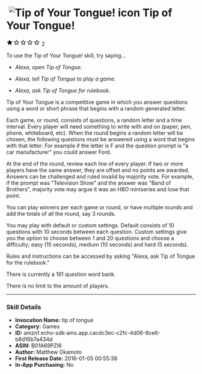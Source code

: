 # &nbsp;<img src="https://github.com/dale3h/alexa-skills-list/raw/master/skills/tip-of-your-tongue/B01A69PZI6/app_icon" alt="Tip of Your Tongue! icon" width="36"> Tip of Your Tongue!
![1 stars](../../../images/ic_star_black_18dp_1x.png)![1 stars](../../../images/ic_star_border_black_18dp_1x.png)![1 stars](../../../images/ic_star_border_black_18dp_1x.png)![1 stars](../../../images/ic_star_border_black_18dp_1x.png)![1 stars](../../../images/ic_star_border_black_18dp_1x.png) 2

To use the Tip of Your Tongue! skill, try saying...

* *Alexa, open Tip of Tongue.*

* *Alexa, tell Tip of Tongue to play a game.*

* *Alexa, ask Tip of Tongue for rulebook.*

Tip of Your Tongue is a competitive game in which you answer questions using a word or short phrase that begins with a random generated letter. 

Each game, or round, consists of questions, a random letter and a time interval. Every player will need something to write with and on (paper, pen, phone, whiteboard, etc). When the round begins a random letter will be chosen, the following questions must be answered using a word that begins with that letter. For example if the letter is F and the question prompt is "a car manufacturer" you could answer Ford. 

At the end of the round, review each line of every player. If two or more players have the same answer, they are offset and no points are awarded. Answers can be challenged and ruled invalid by majority vote. For example, if the prompt was "Television Show" and the answer was "Band of Brothers", majority vote may argue it was an HBO miniseries and lose that point.

You can play winners per each game or round, or have multiple rounds and add the totals of all the round, say 3 rounds. 

You may play with default or custom settings. Default consists of 10 questions with 10 seconds between each question. Custom settings give you the option to choose between 1 and 20 questions and choose a difficulty; easy (15 seconds), medium (10 seconds) and hard (5 seconds).

Rules and instructions can be accessed by asking "Alexa, ask Tip of Tongue for the rulebook."

There is currently a 161 question word bank.

There is no limit to the amount of players.

***

### Skill Details

* **Invocation Name:** tip of tongue
* **Category:** Games
* **ID:** amzn1.echo-sdk-ams.app.cacdc3ec-c2fc-4d06-8ce6-b8d16b7a434d
* **ASIN:** B01A69PZI6
* **Author:** Matthew Okamoto
* **First Release Date:** 2016-01-05 00:55:38
* **In-App Purchasing:** No
